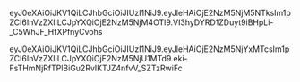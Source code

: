 eyJ0eXAiOiJKV1QiLCJhbGciOiJIUzI1NiJ9.eyJleHAiOjE2NzM5NjM5NTksIm1pZCI6InVzZXIiLCJpYXQiOjE2NzM5NjM4OTl9.VI3hyDYRD1ZDuyt9iBHpLi-_C5WhJF_HfXPfnyCvohs


eyJ0eXAiOiJKV1QiLCJhbGciOiJIUzI1NiJ9.eyJleHAiOjE2NzM5NjYxMTcsIm1pZCI6InVzZXIiLCJpYXQiOjE2NzM5NjU1MTd9.eki-FsTHmNjRfTPlBiGu2RvIKTJZ4nfvV_SZTzRwiFc